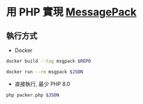 # 用 PHP 實現 [MessagePack](https://msgpack.org/)

## 執行方式

- Docker
```bash
docker build --tag msgpack $REPO

docker run --rm msgpack $JSON
```

- 直接執行, 最少 PHP 8.0
```bash
php packer.php $JSON
```
